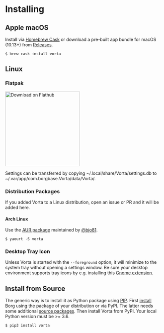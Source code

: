 # Installing

## Apple macOS
Install via [Homebrew Cask](https://brew.sh/) or download a pre-built app bundle for macOS (10.13+) from [Releases](https://github.com/borgbase/vorta/releases).
```
$ brew cask install vorta
```

## Linux

### Flatpak

<a href='https://flathub.org/apps/details/com.borgbase.Vorta'><img width='240' alt='Download on Flathub' src='https://flathub.org/assets/badges/flathub-badge-en.png'/></a>

Settings can be transferred by copying ~/.local/share/Vorta/settings.db to ~/.var/app/com.borgbase.Vorta/data/Vorta/.

### Distribution Packages
If you added Vorta to a Linux distribution, open an issue or PR and it will be added here.


#### Arch Linux
Use the [AUR package](https://aur.archlinux.org/packages/vorta/) maintained by [@bjo81](https://github.com/bjo81).
```
$ yaourt -S vorta
```

### Desktop Tray Icon
Unless Vorta is started with the `--foreground` option, it will minimize to the system tray without opening a settings window. Be sure your desktop environment supports tray icons by e.g. installing this [Gnome extension](https://extensions.gnome.org/extension/615/appindicator-support/).



## Install from Source
The generic way is to install it as Python package using [PIP](https://pip.readthedocs.io/en/stable/installing/). First [install](https://borgbackup.readthedocs.io/en/stable/installation.html) Borg using the package of your distribution or via PyPI. The latter needs some additional [source packages](https://borgbackup.readthedocs.io/en/stable/installation.html#dependencies). Then install Vorta from PyPI. Your local Python version must be >= 3.6.
```
$ pip3 install vorta
```

